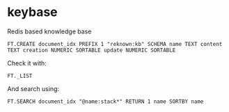 # keybase

Redis based knowledge base


```
FT.CREATE document_idx PREFIX 1 "reknown:kb" SCHEMA name TEXT content TEXT creation NUMERIC SORTABLE update NUMERIC SORTABLE
```

Check it with:

```
FT._LIST
```

And search using:

```
FT.SEARCH document_idx "@name:stack*" RETURN 1 name SORTBY name
```
